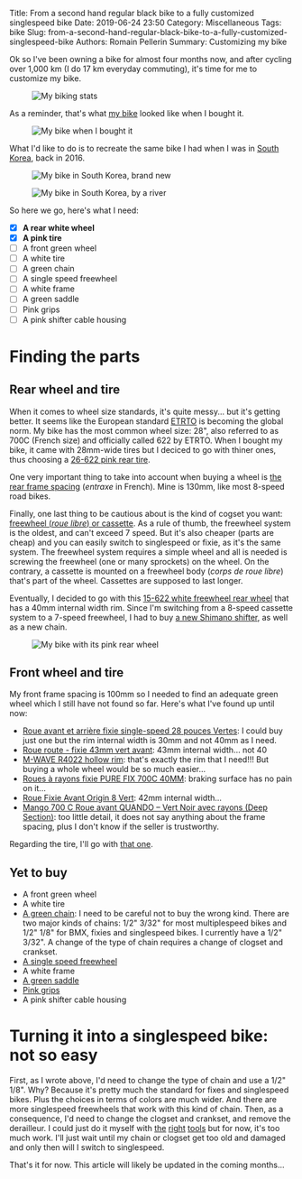 Title: From a second hand regular black bike to a fully customized singlespeed bike
Date: 2019-06-24 23:50
Category: Miscellaneous
Tags: bike
Slug: from-a-second-hand-regular-black-bike-to-a-fully-customized-singlespeed-bike
Authors: Romain Pellerin
Summary: Customizing my bike

Ok so I've been owning a bike for almost four months now, and after cycling over 1,000 km (I do 17 km everyday commuting), it's time for me to customize my bike.

<figure class="center"><img alt="My biking stats" src="{filename}/images/bike-app.jpg" /></figure>

As a reminder, that's what [my bike](https://www.infine-cycles.com/fr/velos/81-1150-velo-urbain-classic-40.html) looked like when I bought it.

<figure class="center"><img alt="My bike when I bought it" src="{filename}/images/bike-paris2.jpg" /></figure>

What I'd like to do is to recreate the same bike I had when I was in [South Korea]({filename}/south-korea.md), back in 2016.

<figure class="center"><img alt="My bike in South Korea, brand new" src="{filename}/images/south-korea/bike.jpg" /></figure>

<figure class="center"><img alt="My bike in South Korea, by a river" src="{filename}/images/bike-korea.jpg" /></figure>

So here we go, here's what I need:

- [x] **A rear white wheel**
- [x] **A pink tire**
- [ ] A front green wheel
- [ ] A white tire
- [ ] A green chain
- [ ] A single speed freewheel
- [ ] A white frame
- [ ] A green saddle
- [ ] Pink grips
- [ ] A pink shifter cable housing

# Finding the parts

## Rear wheel and tire

When it comes to wheel size standards, it's quite messy... but it's getting better. It seems like the European standard [ETRTO](https://en.wikipedia.org/wiki/ISO_5775) is becoming the global norm. My bike has the most common wheel size: 28", also referred to as 700C (French size) and officially called 622 by ETRTO. When I bought my bike, it came with 28mm-wide tires but I deciced to go with thiner ones, thus choosing a [26-622 pink rear tire](https://www.lecyclo.com/velo/roue-pneu/pneu-velo/pneu-kenda/pneu-velo-de-route-rose-700-x-26-c-kenda.html).

One very important thing to take into account when buying a wheel is [the rear frame spacing](https://www.sheldonbrown.com/frame-spacing.html) (_entraxe_ in French). Mine is 130mm, like most 8-speed road bikes.

Finally, one last thing to be cautious about is the kind of cogset you want: [freewheel (_roue libre_) or cassette](https://www.lecyclo.com/outils/roue-libre-cassette-velo.html). As a rule of thumb, the freewheel system is the oldest, and can't exceed 7 speed. But it's also cheaper (parts are cheap) and you can easily switch to singlespeed or fixie, as it's the same system. The freewheel system requires a simple wheel and all is needed is screwing the freewheel (one or many sprockets) on the wheel. On the contrary, a cassette is mounted on a freewheel body (_corps de roue libre_) that's part of the wheel. Cassettes are supposed to last longer.

Eventually, I decided to go with this [15-622 white freewheel rear wheel](https://www.lecyclo.com/velo/roue-pneu/roue-velo/roue-arriere/roue-arriere-velo-de-course-700-blanche-roue-libre-5-7-vitesses.html) that has a 40mm internal width rim. Since I'm switching from a 8-speed cassette system to a 7-speed freewheel, I had to buy [a new Shimano shifter](https://www.amazon.fr/gp/product/B00EXU0WBK), as well as a new chain.

<figure class="center"><img alt="My bike with its pink rear wheel" src="{filename}/images/bike-pink-rear-wheel.jpg" /></figure>

## Front wheel and tire

My front frame spacing is 100mm so I needed to find an adequate green wheel which I still have not found so far. Here's what I've found up until now:

- [Roue avant et arrière fixie single-speed 28 pouces Vertes](https://www.lecyclo.com/velo/roue-pneu/roue-velo/paire-de-roues/roue-avant-et-arriere-fixie-single-speed-28-pouces-vertes.html): I could buy just one but the rim internal width is 30mm and not 40mm as I need.
- [Roue route - fixie 43mm vert avant](https://www.velo-zone.fr/pieces-roues-route_fixie/8894-roue-route-fixie-43mm-vert-avant-selection.html#detail): 43mm internal width... not 40
- [M-WAVE R4022 hollow rim](https://www.messingschlager.com/en/products/rim_t67/m-wave-r4022-hollow-rim_a381040-S): that's exactly the rim that I need!!! But buying a whole wheel would be so much easier...
- [Roues à rayons fixie PURE FIX 700C 40MM](https://www.beastybike.com/roues-a-rayons/336-1531-paire-de-roues-a-rayons-fixie-pure-fix-700c-40mm.html#/6-couleur-vert): braking surface has no pain on it...
- [Roue Fixie Avant Origin 8 Vert](https://www.santafixie.fr/roues-velos-pignon-fixe/avant/roue-avant-origin8-vert-pc.html#): 42mm internal width...
- [Mango 700 C Roue avant QUANDO – Vert Noir avec rayons (Deep Section)](https://www.amazon.fr/Mango-avant-QUANDO-rayons-Section/dp/B074VC6WJW/ref=sr_1_10?__mk_fr_FR=%C3%85M%C3%85%C5%BD%C3%95%C3%91&keywords=roue+verte&qid=1561217052&s=sports&sr=1-10): too little detail, it does not say anything about the frame spacing, plus I don't know if the seller is trustworthy.

Regarding the tire, I'll go with [that one](https://www.lecyclo.com/velo/roue-pneu/pneu-velo/pneu-kenda/pneu-velo-blanc-pour-fixie-et-single-speed-700-x-26-c-kenda.html).

## Yet to buy

- A front green wheel
- A white tire
- [A green chain](https://www.lecyclo.com/velo/pieces-detachees/transmission/chaine/chaine-velo-bmx-fixie-single-speed-verte.html): I need to be careful not to buy the wrong kind. There are two major kinds of chains: 1/2" 3/32" for most multiplespeed bikes and 1/2" 1/8" for BMX, fixies and singlespeed bikes. I currently have a 1/2" 3/32". A change of the type of chain requires a change of clogset and crankset.
- [A single speed freewheel](https://www.lecyclo.com/velo/pieces-detachees/transmission/cassette-roue-libre/roue-libre-mono-vitesse-pour-velo.html)
- A white frame
- [A green saddle](https://www.lecyclo.com/velo/confort/selle-tige-et-housse/selle/selle-velo-vintage-verte-imitation-cuir-avec-rivets.html)
- [Pink grips](https://www.lecyclo.com/velo/confort/potence-guidon/poignee-corne/grips-roses-pour-guidon-de-velo-get-shorty-blb.html)
- A pink shifter cable housing

# Turning it into a singlespeed bike: not so easy

First, as I wrote above, I'd need to change the type of chain and use a 1/2" 1/8". Why? Because it's pretty much the standard for fixes and singlespeed bikes. Plus the choices in terms of colors are much wider. And there are more singlespeed freewheels that work with this kind of chain. Then, as a consequence, I'd need to change the clogset and crankset, and remove the derailleur. I could just do it myself with [the](https://www.lecyclo.com/velo/pieces-detachees/outils/transmission/demonte-roue-libre-super-b-tb-1045.html) [right](https://www.lecyclo.com/velo/pieces-detachees/outils/transmission/derive-chaine-de-velo.html) [tools](https://www.lecyclo.com/velo/pieces-detachees/outils/transmission/pince-a-maillon-chaine-velo-2-en-1-montage-et-demontage.html) but for now, it's too much work. I'll just wait until my chain or clogset get too old and damaged and only then will I switch to singlespeed.

That's it for now. This article will likely be updated in the coming months...
